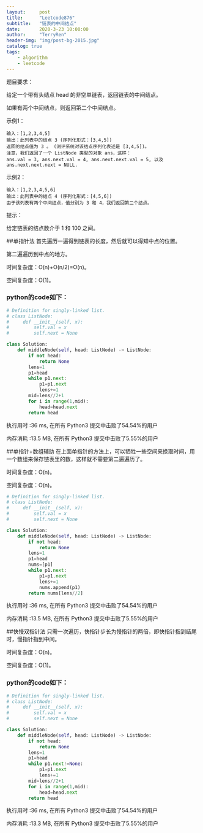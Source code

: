 ```yaml
---
layout:     post
title:      "Leetcode876"
subtitle:   "链表的中间结点"
date:       2020-3-23 10:00:00
author:     "TerryRen"
header-img: "img/post-bg-2015.jpg"
catalog: true
tags:
    - algorithm
    - leetcode
---
```

题目要求：

给定一个带有头结点 head 的非空单链表，返回链表的中间结点。

如果有两个中间结点，则返回第二个中间结点。

示例1：
```
输入：[1,2,3,4,5]
输出：此列表中的结点 3 (序列化形式：[3,4,5])
返回的结点值为 3 。 (测评系统对该结点序列化表述是 [3,4,5])。
注意，我们返回了一个 ListNode 类型的对象 ans，这样：
ans.val = 3, ans.next.val = 4, ans.next.next.val = 5, 以及 ans.next.next.next = NULL.
```
示例2：
```
输入：[1,2,3,4,5,6]
输出：此列表中的结点 4 (序列化形式：[4,5,6])
由于该列表有两个中间结点，值分别为 3 和 4，我们返回第二个结点。
```
提示：

给定链表的结点数介于 1 和 100 之间。

##单指针法
首先遍历一遍得到链表的长度，然后就可以得知中点的位置。

第二遍遍历到中点的地方。

时间复杂度：O(n)+O(n/2)=O(n)。


空间复杂度：O(1)。


### python的code如下：


```python
# Definition for singly-linked list.
# class ListNode:
#     def __init__(self, x):
#         self.val = x
#         self.next = None

class Solution:
    def middleNode(self, head: ListNode) -> ListNode:
        if not head:
            return None
        lens=1
        p1=head
        while p1.next:
            p1=p1.next
            lens+=1
        mid=lens//2+1
        for i in range(1,mid):
            head=head.next
        return head
```
执行用时 :36 ms, 在所有 Python3 提交中击败了54.54%的用户

内存消耗 :13.5 MB, 在所有 Python3 提交中击败了5.55%的用户


##单指针+数组辅助
在上面单指针的方法上，可以牺牲一些空间来换取时间，用一个数组来保存链表里的数，这样就不需要第二遍遍历了。

时间复杂度：O(n)。

空间复杂度：O(n)。


```python
# Definition for singly-linked list.
# class ListNode:
#     def __init__(self, x):
#         self.val = x
#         self.next = None

class Solution:
    def middleNode(self, head: ListNode) -> ListNode:
        if not head:
            return None
        lens=1       
        p1=head
        nums=[p1]
        while p1.next:
            p1=p1.next
            lens+=1
            nums.append(p1)
        return nums[lens//2]
```
执行用时 :36 ms, 在所有 Python3 提交中击败了54.54%的用户

内存消耗 :13.5 MB, 在所有 Python3 提交中击败了5.55%的用户

##快慢双指针法
只需一次遍历，快指针步长为慢指针的两倍，即快指针指到结尾时，慢指针指到中间。

时间复杂度：O(n)。


空间复杂度：O(1)。


### python的code如下：


```python
# Definition for singly-linked list.
# class ListNode:
#     def __init__(self, x):
#         self.val = x
#         self.next = None

class Solution:
    def middleNode(self, head: ListNode) -> ListNode:
        if not head:
            return None
        lens=1
        p1=head
        while p1.next!=None:
            p1=p1.next
            lens+=1
        mid=lens//2+1
        for i in range(1,mid):
            head=head.next
        return head
```
执行用时 :36 ms, 在所有 Python3 提交中击败了54.54%的用户

内存消耗 :13.3 MB, 在所有 Python3 提交中击败了5.55%的用户